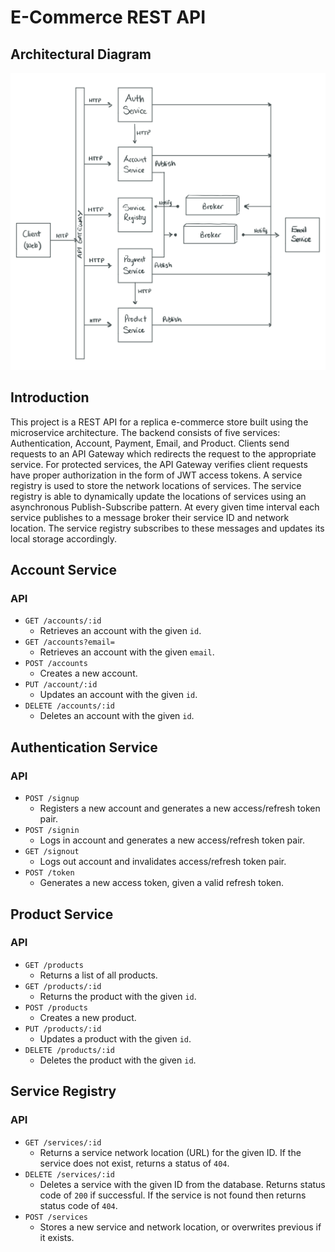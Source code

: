 # E-Commerce REST API

## Architectural Diagram

![architectural diagram](https://github.com/nikolasnorth/ecommerce/blob/main/static/architecture-diagram.png)

## Introduction

This project is a REST API for a replica e-commerce store built using the microservice architecture. The backend
consists of five services: Authentication, Account, Payment, Email, and Product. Clients send requests to an API Gateway
which redirects the request to the appropriate service. For protected services, the API Gateway verifies client requests
have proper authorization in the form of JWT access tokens. A service registry is used to store the network locations of
services. The service registry is able to dynamically update the locations of services using an asynchronous
Publish-Subscribe pattern. At every given time interval each service publishes to a message broker their service ID and
network location. The service registry subscribes to these messages and updates its local storage accordingly.

## Account Service

### API

- `GET /accounts/:id`
    - Retrieves an account with the given `id`.
- `GET /accounts?email=`
    - Retrieves an account with the given `email`.
- `POST /accounts`
    - Creates a new account.
- `PUT /account/:id`
    - Updates an account with the given `id`.
- `DELETE /accounts/:id`
    - Deletes an account with the given `id`.

## Authentication Service

### API

- `POST /signup`
    - Registers a new account and generates a new access/refresh token pair.
- `POST /signin`
    - Logs in account and generates a new access/refresh token pair.
- `GET /signout`
    - Logs out account and invalidates access/refresh token pair.
- `POST /token`
    - Generates a new access token, given a valid refresh token.

## Product Service

### API

- `GET /products`
    - Returns a list of all products.
- `GET /products/:id`
    - Returns the product with the given `id`.
- `POST /products`
    - Creates a new product.
- `PUT /products/:id`
    - Updates a product with the given `id`.
- `DELETE /products/:id`
    - Deletes the product with the given `id`.

## Service Registry

### API

- `GET /services/:id`
    - Returns a service network location (URL) for the given ID. If the service does not exist, returns a status
      of `404`.
- `DELETE /services/:id`
    - Deletes a service with the given ID from the database. Returns status code of `200` if successful. If the service
      is not found then returns status code of `404`.
- `POST /services`
  - Stores a new service and network location, or overwrites previous if it exists.
